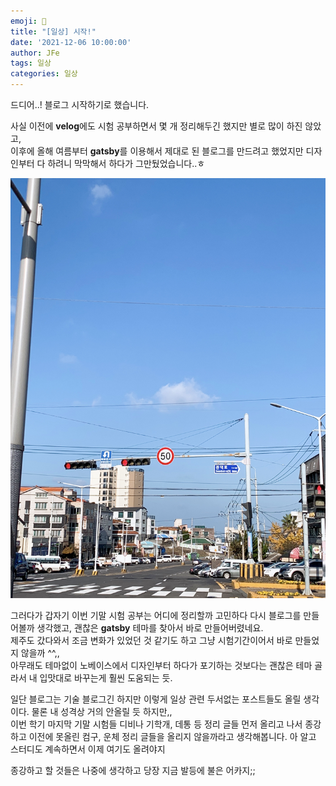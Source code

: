 ```yaml
---
emoji: 👋
title: "[일상] 시작!"
date: '2021-12-06 10:00:00'
author: JFe
tags: 일상
categories: 일상
---
```


드디어..! 블로그 시작하기로 했습니다.  

사실 이전에 **velog**에도 시험 공부하면서 몇 개 정리해두긴 했지만 별로 많이 하진 않았고,   
이후에 올해 여름부터 **gatsby**를 이용해서 제대로 된 블로그를 만드려고 했었지만 디자인부터 다 하려니 막막해서 하다가 그만뒀었습니다..ㅎ

![Jeju-pic.jpg](Jeju-pic.jpg)

그러다가 갑자기 이번 기말 시험 공부는 어디에 정리할까 고민하다 다시 블로그를 만들어볼까 생각했고, 괜찮은 **gatsby** 테마를 찾아서 바로 만들어버렸네요.  
제주도 갔다와서 조금 변화가 있었던 것 같기도 하고 그냥 시험기간이어서 바로 만들었지 않을까 ^^,,  
아무래도 테마없이 노베이스에서 디자인부터 하다가 포기하는 것보다는 괜찮은 테마 골라서 내 입맛대로 바꾸는게 훨씬 도움되는 듯.  

일단 블로그는 기술 블로그긴 하지만 이렇게 일상 관련 두서없는 포스트들도 올릴 생각이다. 물론 내 성격상 거의 안올릴 듯 하지만,,  
이번 학기 마지막 기말 시험들 디비나 기학개, 데통 등 정리 글들 먼저 올리고 나서 종강하고 이전에 못올린 컴구, 운체 정리 글들을 올리지 않을까라고 생각해봅니다. 아 알고 스터디도 계속하면서 이제 여기도 올려야지  

종강하고 할 것들은 나중에 생각하고 당장 지금 발등에 불은 어카지;;  
